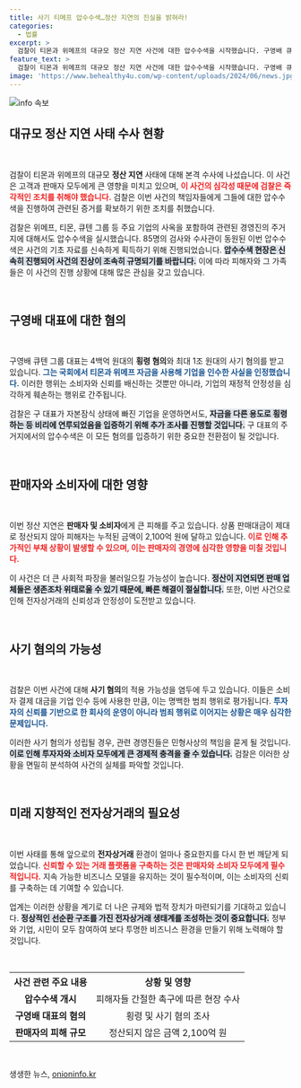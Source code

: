 ```yaml
---
title: 사기 티메프 압수수색…정산 지연의 진실을 밝혀라!
categories:
  - 법률
excerpt: >
  검찰이 티몬과 위메프의 대규모 정산 지연 사건에 대한 압수수색을 시작했습니다. 구영배 큐텐 대표는 최대 1조 원대 사기 및 400억 원대 횡령 혐의가 적용될 가능성이 높습니다. 피해자들의 긴급한 요구 속에 진행되는 이번 수사가 어떤 결과를 가져올지 주목됩니다!
feature_text: >
  검찰이 티몬과 위메프의 대규모 정산 지연 사건에 대한 압수수색을 시작했습니다. 구영배 큐텐 대표는 최대 1조 원대 사기 및 400억 원대 횡령 혐의가 적용될 가능성이 높습니다. 피해자들의 긴급한 요구 속에 진행되는 이번 수사가 어떤 결과를 가져올지 주목됩니다!
image: 'https://www.behealthy4u.com/wp-content/uploads/2024/06/news.jpg'
---
```


<p><img src="https://www.behealthy4u.com/wp-content/uploads/2024/06/news.jpg" alt="info 속보" /></p>

<h2 data-ke-size="size26">대규모 정산 지연 사태 수사 현황</h2>

<p data-ke-size="size16">&nbsp;</p>

<p>검찰이 티몬과 위메프의 대규모 <b>정산 지연</b> 사태에 대해 본격 수사에 나섰습니다. 이 사건은 고객과 판매자 모두에게 큰 영향을 미치고 있으며, <b><span style="color: #ee2323;">이 사건의 심각성 때문에 검찰은 즉각적인 조치를 취해야 했습니다.</span></b> 검찰은 이번 사건의 책임자들에게 그들에 대한 압수수색을 진행하여 관련된 증거를 확보하기 위한 조치를 취했습니다.  </p>

<p>검찰은 위메프, 티몬, 큐텐 그룹 등 주요 기업의 사옥을 포함하여 관련된 경영진의 주거지에 대해서도 압수수색을 실시했습니다. 85명의 검사와 수사관이 동원된 이번 압수수색은 사건의 기초 자료를 신속하게 획득하기 위해 진행되었습니다. <b><span style="background-color: #21538527;">압수수색 현장은 신속히 진행되어 사건의 진상이 조속히 규명되기를 바랍니다.</span></b> 이에 따라 피해자와 그 가족들은 이 사건의 진행 상황에 대해 많은 관심을 갖고 있습니다.  </p>

<p data-ke-size="size16">&nbsp;</p>

<h2 data-ke-size="size26">구영배 대표에 대한 혐의</h2>

<p data-ke-size="size16">&nbsp;</p>

<p>구영배 큐텐 그룹 대표는 4백억 원대의 <b>횡령 혐의</b>와 최대 1조 원대의 사기 혐의를 받고 있습니다. <b><span style="color: #1a5490;">그는 국회에서 티몬과 위메프 자금을 사용해 기업을 인수한 사실을 인정했습니다.</span></b> 이러한 행위는 소비자와 신뢰를 배신하는 것뿐만 아니라, 기업의 재정적 안정성을 심각하게 훼손하는 행위로 간주됩니다.  </p>

<p>검찰은 구 대표가 자본잠식 상태에 빠진 기업을 운영하면서도, <b><span style="background-color: #21538527;">자금을 다른 용도로 횡령하는 등 비리에 연루되었음을 입증하기 위해 추가 조사를 진행할 것입니다.</span></b> 구 대표의 주거지에서의 압수수색은 이 모든 혐의를 입증하기 위한 중요한 전환점이 될 것입니다.  </p>

<p data-ke-size="size16">&nbsp;</p>

<h2 data-ke-size="size26">판매자와 소비자에 대한 영향</h2>

<p data-ke-size="size16">&nbsp;</p>

<p>이번 정산 지연은 <b>판매자 및 소비자</b>에게 큰 피해를 주고 있습니다. 상품 판매대금이 제대로 정산되지 않아 피해자는 누적된 금액이 2,100억 원에 달하고 있습니다. <b><span style="color: #ee2323;">이로 인해 추가적인 부채 상황이 발생할 수 있으며, 이는 판매자의 경영에 심각한 영향을 미칠 것입니다.</span></b>  </p>

<p>이 사건은 더 큰 사회적 파장을 불러일으킬 가능성이 높습니다. <b><span style="background-color: #21538527;">정산이 지연되면 판매 업체들은 생존조차 위태로울 수 있기 때문에, 빠른 해결이 절실합니다.</span></b> 또한, 이번 사건으로 인해 전자상거래의 신뢰성과 안정성이 도전받고 있습니다.   </p>

<p data-ke-size="size16">&nbsp;</p>

<h2 data-ke-size="size26">사기 혐의의 가능성</h2>

<p data-ke-size="size16">&nbsp;</p>

<p>검찰은 이번 사건에 대해 <b>사기 혐의</b>의 적용 가능성을 염두에 두고 있습니다. 이들은 소비자 결제 대금을 기업 인수 등에 사용한 만큼, 이는 명백한 범죄 행위로 평가됩니다. <b><span style="color: #1a5490;">투자자의 신뢰를 기반으로 한 회사의 운영이 아니라 범죄 행위로 이어지는 상황은 매우 심각한 문제입니다.</span></b>  </p>

<p>이러한 사기 혐의가 성립될 경우, 관련 경영진들은 민형사상의 책임을 묻게 될 것입니다. <b><span style="background-color: #21538527;">이로 인해 투자자와 소비자 모두에게 큰 경제적 충격을 줄 수 있습니다.</span></b> 검찰은 이러한 상황을 면밀히 분석하여 사건의 실체를 파악할 것입니다.   </p>

<p data-ke-size="size16">&nbsp;</p>

<h2 data-ke-size="size26">미래 지향적인 전자상거래의 필요성</h2>

<p data-ke-size="size16">&nbsp;</p>

<p>이번 사태를 통해 앞으로의 <b>전자상거래</b> 환경이 얼마나 중요한지를 다시 한 번 깨닫게 되었습니다. <b><span style="color: #ee2323;">신뢰할 수 있는 거래 플랫폼을 구축하는 것은 판매자와 소비자 모두에게 필수적입니다.</span></b> 지속 가능한 비즈니스 모델을 유지하는 것이 필수적이며, 이는 소비자의 신뢰를 구축하는 데 기여할 수 있습니다.  </p>

<p>업계는 이러한 상황을 계기로 더 나은 규제와 법적 장치가 마련되기를 기대하고 있습니다. <b><span style="background-color: #21538527;">정상적인 선순환 구조를 가진 전자상거래 생태계를 조성하는 것이 중요합니다.</span></b> 정부와 기업, 시민이 모두 참여하여 보다 투명한 비즈니스 환경을 만들기 위해 노력해야 할 것입니다.   </p>

<p data-ke-size="size16">&nbsp;</p>

<table style="width: 100%; border-collapse: collapse;">
<tr>
<th style="text-align: center; height: 30px;"><b>사건 관련 주요 내용</b></th>
<th style="text-align: center; height: 30px;"><b>상황 및 영향</b></th>
</tr>
<tr>
<td style="text-align: center; height: 25px;"><b>압수수색 개시</b></td>
<td style="text-align: center; height: 25px;">피해자들 간절한 촉구에 따른 현장 수사</td>
</tr>
<tr>
<td style="text-align: center; height: 25px;"><b>구영배 대표의 혐의</b></td>
<td style="text-align: center; height: 25px;">횡령 및 사기 혐의 조사</td>
</tr>
<tr>
<td style="text-align: center; height: 25px;"><b>판매자의 피해 규모</b></td>
<td style="text-align: center; height: 25px;">정산되지 않은 금액 2,100억 원</td>
</tr>
</table>

<p data-ke-size="size16">&nbsp;</p>
생생한 뉴스, <a href="https://onioninfo.kr" rel="dofollow">onioninfo.kr</a>


